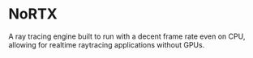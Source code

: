 # NoRTX
A ray tracing engine built to run with a decent frame rate even on CPU, allowing for realtime raytracing applications without GPUs.
